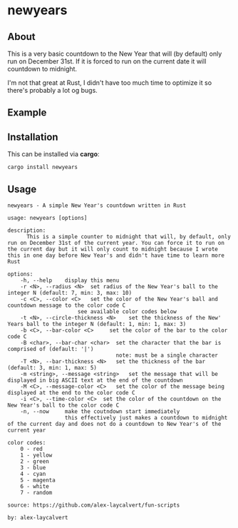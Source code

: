 # newyears

## About

This is a very basic countdown to the New Year that will (by default) only run on December 31st. If it is forced to run on the current date it will countdown to midnight.

I'm not that great at Rust, I didn't have too much time to optimize it so there's probably a lot og bugs.

## Example

## Installation

This can be installed via **cargo**:

```
cargo install newyears
```

## Usage

```
newyears - A simple New Year's countdown written in Rust

usage: newyears [options]

description:
      This is a simple counter to midnight that will, by default, only run on December 31st of the current year. You can force it to run on the current day but it will only count to midnight because I wrote this in one day before New Year's and didn't have time to learn more Rust

options:
    -h, --help    display this menu
    -r <N>, --radius <N>  set radius of the New Year's ball to the integer N (default: 7, min: 3, max: 10)
    -c <C>, --color <C>   set the color of the New Year's ball and countdown message to the color code C
                      see available color codes below
    -t <N>, --circle-thickness <N>    set the thickness of the New' Years ball to the integer N (default: 1, min: 1, max: 3)
    -b <C>, --bar-color <C>     set the color of the bar to the color code C
    -B <char>, --bar-char <char>  set the character that the bar is comprised of (default: '|')
                                  note: must be a single character
    -T <N>, --bar-thickness <N>   set the thickness of the bar (default: 3, min: 1, max: 5)
    -m <string>, --message <string>   set the message that will be displayed in big ASCII text at the end of the countdown
    -M <C>, --message-color <C>   set the color of the message being displayed at the end to the color code C
    -i <C>, --time-color <C>  set the color of the countdown on the New Year's ball to the color code C
    -n, --now     make the coutndown start immediately
                  this effectively just makes a countdown to midnight of the current day and does not do a countdown to New Year's of the current year

color codes:
    0 - red
    1 - yellow
    2 - green
    3 - blue
    4 - cyan
    5 - magenta
    6 - white
    7 - random

source: https://github.com/alex-laycalvert/fun-scripts

by: alex-laycalvert
```
